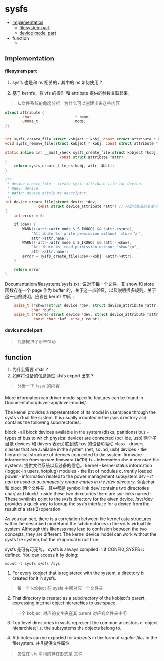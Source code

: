 # sysfs  

<!-- vim-markdown-toc GitLab -->

- [Implementation](#implementation)
    - [filesystem part](#filesystem-part)
    - [device model part](#device-model-part)
- [function](#function)
    - [](#)

<!-- vim-markdown-toc -->

## Implementation

#### filesystem part
1. sysfs 也是和 ns 相关的，其中的 ns 如何使用 ?

2. 基于 kernfs，将 vfs 的操作 和 attribute 提供的参数关联起来。


> 从文件系统的角度分析，为什么可以创建出来这些内容
```c
struct attribute {
        char                    * name;
        umode_t                 mode;
};


int sysfs_create_file(struct kobject * kobj, const struct attribute * attr);
void sysfs_remove_file(struct kobject * kobj, const struct attribute * attr);

static inline int __must_check sysfs_create_file(struct kobject *kobj,
						 const struct attribute *attr)
{
	return sysfs_create_file_ns(kobj, attr, NULL);
}

/**
 * device_create_file - create sysfs attribute file for device.
 * @dev: device.
 * @attr: device attribute descriptor.
 */
int device_create_file(struct device *dev,
		       const struct device_attribute *attr) // 只是功能变的复杂了，但是内容并没有什么变化
{
	int error = 0;

	if (dev) {
		WARN(((attr->attr.mode & S_IWUGO) && !attr->store),
			"Attribute %s: write permission without 'store'\n",
			attr->attr.name);
		WARN(((attr->attr.mode & S_IRUGO) && !attr->show),
			"Attribute %s: read permission without 'show'\n",
			attr->attr.name);
		error = sysfs_create_file(&dev->kobj, &attr->attr);
	}

	return error;
}
```

Documentation/filesystems/sysfs.txt : 说对于每一个文件，其 show 和 store 函数存在一个 page 作为 buffer
的，关于这一点验证，以及说明很多规则，关于这一点的说明，应该在 kernfs 中间 :

```c
	ssize_t (*show)(struct device *dev, struct device_attribute *attr,
			char *buf);
	ssize_t (*store)(struct device *dev, struct device_attribute *attr,
			 const char *buf, size_t count);
```


#### device model part
> 到底提供了那些帮助

## function

1. 为什么需要 sfsfs ? 
2. 如何将设备的信息通过 sfsfs export 出来 ?
> 分析一下 /sys/ 的内容


#### 
More information can driver-model specific features can be found in
Documentation/driver-api/driver-model/.

The kernel provides a representation of its model in userspace through the sysfs virtual file system. It is usually mounted in the /sys directory and contains the following subdirectories:

block - all block devices available in the system (disks, partitions)
bus - types of bus to which physical devices are connected (pci, ide, usb).两个子目录 devices 和 drivers 表示关联到该 bus 的设备和驱动
class - drivers classes that are available in the system (net, sound, usb)
devices - the hierarchical structure of devices connected to the system. 
firmware - information from system firmware (ACPI)
fs - information about mounted file systems: 提供文件系统以及设备的信息。
kernel - kernel status information (logged-in users, hotplug)
modules - the list of modules currently loaded
power - information related to the power management subsystem
dev -  *It can be used to automatically create entries in the /dev directory*. 包含char 和 block 两个文件夹，其中都是 symbol link
dev/ contains two directories char/ and block/. Inside these two
directories there are symlinks named <major>:<minor>.  These symlinks
point to the sysfs directory for the given device.  /sys/dev provides a
quick way to lookup the sysfs interface for a device from the result of
a stat(2) operation.

As you can see, there is a correlation between the kernel data structures within the described model and the subdirectories in the sysfs virtual file system. Although this likeness may lead to confusion between the two concepts, they are different. The kernel device model can work without the sysfs file system, but the reciprocal is not true.



sysfs 是可有可无的，
sysfs is always compiled in if CONFIG_SYSFS is defined. You can access
it by doing:

    mount -t sysfs sysfs /sys 

1. For every kobject that is registered with the system, a directory is created for it in sysfs.
> 每一个 kobject 在 sysfs 中间对应一个文件夹
2. That directory is created as a subdirectory of the kobject's parent, expressing internal object hierarchies to userspace. 
> 一个 kobject 对应的文件夹在其 parent 对应的文件夹中间
3. Top-level directories in sysfs represent the common ancestors of object hierarchies; i.e. the subsystems the objects belong to. 

4. Attributes can be exported for *kobjects* in the form of *regular files* in the filesystem.
并且提供文件属性
> 属性在 sfs 中间的存在形式是 文件

